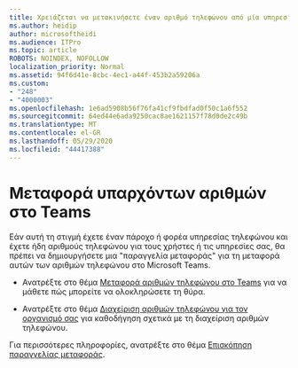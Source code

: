 ```yaml
---
title: Χρειάζεται να μετακινήσετε έναν αριθμό τηλεφώνου από μία υπηρεσία παροχής στη Microsoft;
ms.author: heidip
author: microsoftheidi
ms.audience: ITPro
ms.topic: article
ROBOTS: NOINDEX, NOFOLLOW
localization_priority: Normal
ms.assetid: 94f6d41e-8cbc-4ec1-a44f-453b2a59206a
ms.custom:
- "248"
- "4000003"
ms.openlocfilehash: 1e6ad5908b56f76fa41cf9fbdfad0f50c1a6f552
ms.sourcegitcommit: 64ed44e6ada9250cac8ae1621157f78d0de2c49b
ms.translationtype: MT
ms.contentlocale: el-GR
ms.lasthandoff: 05/29/2020
ms.locfileid: "44417388"
---
```

# <a name="port-existing-numbers-to-teams"></a>Μεταφορά υπαρχόντων αριθμών στο Teams

Εάν αυτή τη στιγμή έχετε έναν πάροχο ή φορέα υπηρεσίας τηλεφώνου και έχετε ήδη αριθμούς τηλεφώνου για τους χρήστες ή τις υπηρεσίες σας, θα πρέπει να δημιουργήσετε μια "παραγγελία μεταφοράς" για τη μεταφορά αυτών των αριθμών τηλεφώνου στο Microsoft Teams.

- Ανατρέξτε στο θέμα [Μεταφορά αριθμών τηλεφώνου στο Teams](https://docs.microsoft.com/microsoftteams/phone-number-calling-plans/transfer-phone-numbers-to-teams) για να μάθετε πώς μπορείτε να ολοκληρώσετε τη θύρα. 

- Ανατρέξτε στο θέμα [Διαχείριση αριθμών τηλεφώνου για τον οργανισμό σας](https://docs.microsoft.com/microsoftteams/manage-phone-numbers-for-your-organization/manage-phone-numbers-for-your-organization) για καθοδήγηση σχετικά με τη διαχείριση αριθμών τηλεφώνου. 

Για περισσότερες πληροφορίες, ανατρέξτε στο θέμα [Επισκόπηση παραγγελίας μεταφοράς](https://docs.microsoft.com/MicrosoftTeams/phone-number-calling-plans/port-order-overview).  
